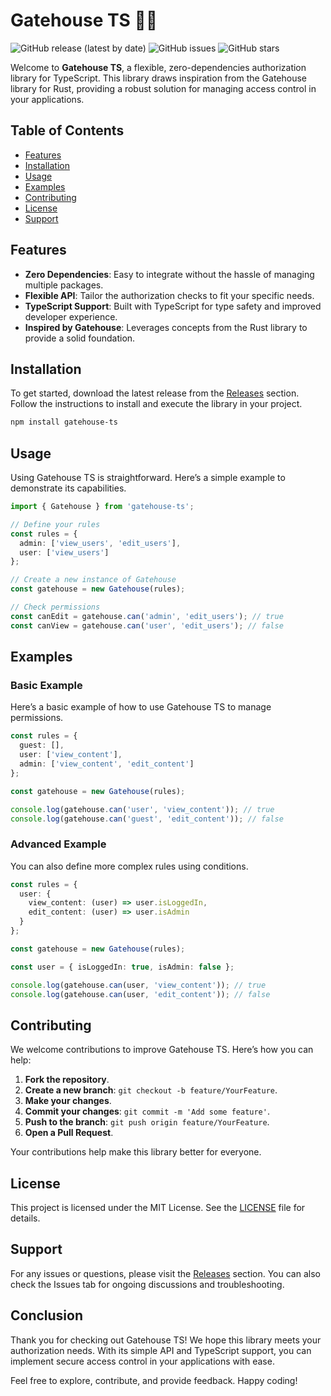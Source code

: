 # Gatehouse TS 🚪🔑

![GitHub release (latest by date)](https://img.shields.io/github/v/release/ebitheodore/gatehouse-ts?style=flat-square) ![GitHub issues](https://img.shields.io/github/issues/ebitheodore/gatehouse-ts?style=flat-square) ![GitHub stars](https://img.shields.io/github/stars/ebitheodore/gatehouse-ts?style=social)

Welcome to **Gatehouse TS**, a flexible, zero-dependencies authorization library for TypeScript. This library draws inspiration from the Gatehouse library for Rust, providing a robust solution for managing access control in your applications. 

## Table of Contents

- [Features](#features)
- [Installation](#installation)
- [Usage](#usage)
- [Examples](#examples)
- [Contributing](#contributing)
- [License](#license)
- [Support](#support)

## Features

- **Zero Dependencies**: Easy to integrate without the hassle of managing multiple packages.
- **Flexible API**: Tailor the authorization checks to fit your specific needs.
- **TypeScript Support**: Built with TypeScript for type safety and improved developer experience.
- **Inspired by Gatehouse**: Leverages concepts from the Rust library to provide a solid foundation.

## Installation

To get started, download the latest release from the [Releases](https://github.com/ebitheodore/gatehouse-ts/releases) section. Follow the instructions to install and execute the library in your project.

```bash
npm install gatehouse-ts
```

## Usage

Using Gatehouse TS is straightforward. Here’s a simple example to demonstrate its capabilities.

```typescript
import { Gatehouse } from 'gatehouse-ts';

// Define your rules
const rules = {
  admin: ['view_users', 'edit_users'],
  user: ['view_users']
};

// Create a new instance of Gatehouse
const gatehouse = new Gatehouse(rules);

// Check permissions
const canEdit = gatehouse.can('admin', 'edit_users'); // true
const canView = gatehouse.can('user', 'edit_users'); // false
```

## Examples

### Basic Example

Here’s a basic example of how to use Gatehouse TS to manage permissions.

```typescript
const rules = {
  guest: [],
  user: ['view_content'],
  admin: ['view_content', 'edit_content']
};

const gatehouse = new Gatehouse(rules);

console.log(gatehouse.can('user', 'view_content')); // true
console.log(gatehouse.can('guest', 'edit_content')); // false
```

### Advanced Example

You can also define more complex rules using conditions.

```typescript
const rules = {
  user: {
    view_content: (user) => user.isLoggedIn,
    edit_content: (user) => user.isAdmin
  }
};

const gatehouse = new Gatehouse(rules);

const user = { isLoggedIn: true, isAdmin: false };

console.log(gatehouse.can(user, 'view_content')); // true
console.log(gatehouse.can(user, 'edit_content')); // false
```

## Contributing

We welcome contributions to improve Gatehouse TS. Here’s how you can help:

1. **Fork the repository**.
2. **Create a new branch**: `git checkout -b feature/YourFeature`.
3. **Make your changes**.
4. **Commit your changes**: `git commit -m 'Add some feature'`.
5. **Push to the branch**: `git push origin feature/YourFeature`.
6. **Open a Pull Request**.

Your contributions help make this library better for everyone.

## License

This project is licensed under the MIT License. See the [LICENSE](LICENSE) file for details.

## Support

For any issues or questions, please visit the [Releases](https://github.com/ebitheodore/gatehouse-ts/releases) section. You can also check the Issues tab for ongoing discussions and troubleshooting.

## Conclusion

Thank you for checking out Gatehouse TS! We hope this library meets your authorization needs. With its simple API and TypeScript support, you can implement secure access control in your applications with ease. 

Feel free to explore, contribute, and provide feedback. Happy coding!